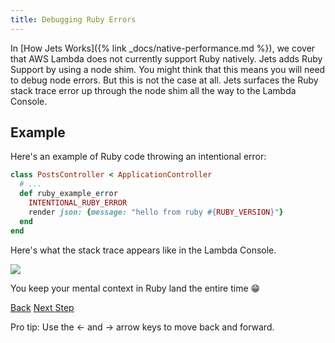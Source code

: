 ```yaml
---
title: Debugging Ruby Errors
---
```


In [How Jets Works]({% link _docs/native-performance.md %}), we cover that  AWS Lambda does not currently support Ruby natively.  Jets adds Ruby Support by using a node shim. You might think that this means you will need to debug node errors. But this is not the case at all. Jets surfaces the Ruby stack trace error up through the node shim all the way to the Lambda Console.

## Example

Here's an example of Ruby code throwing an intentional error:

```ruby
class PostsController < ApplicationController
  # ...
  def ruby_example_error
    INTENTIONAL_RUBY_ERROR
    render json: {message: "hello from ruby #{RUBY_VERSION}"}
  end
end
```

Here's what the stack trace appears like in the Lambda Console.

![](/img/docs/surfacing-ruby-errors.png)

You keep your mental context in Ruby land the entire time 😁

<a id="prev" class="btn btn-basic" href="{% link _docs/routes-workaround.md %}">Back</a>
<a id="next" class="btn btn-primary" href="{% link _docs/faster-development.md %}">Next Step</a>
<p class="keyboard-tip">Pro tip: Use the <- and -> arrow keys to move back and forward.</p>

